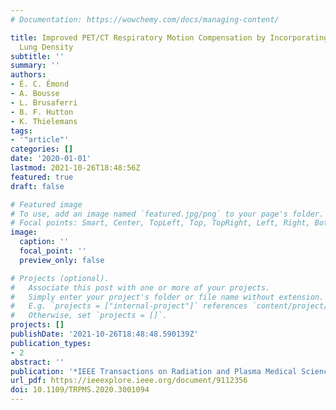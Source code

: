 ```yaml
---
# Documentation: https://wowchemy.com/docs/managing-content/

title: Improved PET/CT Respiratory Motion Compensation by Incorporating Changes in
  Lung Density
subtitle: ''
summary: ''
authors:
- É. C. Émond
- A. Bousse
- L. Brusaferri
- B. F. Hutton
- K. Thielemans
tags:
- '"article"'
categories: []
date: '2020-01-01'
lastmod: 2021-10-26T18:48:56Z
featured: true
draft: false

# Featured image
# To use, add an image named `featured.jpg/png` to your page's folder.
# Focal points: Smart, Center, TopLeft, Top, TopRight, Left, Right, BottomLeft, Bottom, BottomRight.
image:
  caption: ''
  focal_point: ''
  preview_only: false

# Projects (optional).
#   Associate this post with one or more of your projects.
#   Simply enter your project's folder or file name without extension.
#   E.g. `projects = ["internal-project"]` references `content/project/deep-learning/index.md`.
#   Otherwise, set `projects = []`.
projects: []
publishDate: '2021-10-26T18:48:48.590139Z'
publication_types:
- 2
abstract: ''
publication: '*IEEE Transactions on Radiation and Plasma Medical Sciences*'
url_pdf: https://ieeexplore.ieee.org/document/9112356
doi: 10.1109/TRPMS.2020.3001094
---
```

